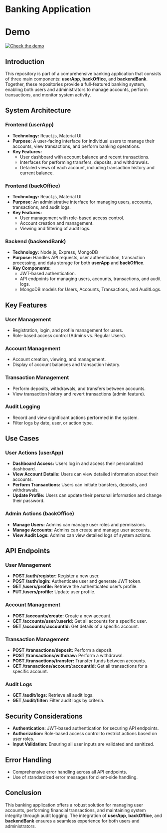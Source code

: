 # Banking Application

# Demo

[![Check the demo](https://github.com/user-attachments/assets/549cfa36-dad1-43e7-aaf5-cc296fdca50c)](https://www.youtube.com/watch?v=iG6coQoRhbs)

## Introduction
This repository is part of a comprehensive banking application that consists of three main components: **userApp**, **backOffice**, and **backendBank**. Together, these repositories provide a full-featured banking system, enabling both users and administrators to manage accounts, perform transactions, and monitor system activity.

## System Architecture

### Frontend (userApp)
- **Technology:** React.js, Material UI
- **Purpose:** A user-facing interface for individual users to manage their accounts, view transactions, and perform banking operations.
- **Key Features:**
  - User dashboard with account balance and recent transactions.
  - Interfaces for performing transfers, deposits, and withdrawals.
  - Detailed views of each account, including transaction history and current balance.

### Frontend (backOffice)
- **Technology:** React.js, Material UI
- **Purpose:** An administrative interface for managing users, accounts, transactions, and audit logs.
- **Key Features:**
  - User management with role-based access control.
  - Account creation and management.
  - Viewing and filtering of audit logs.

### Backend (backendBank)
- **Technology:** Node.js, Express, MongoDB
- **Purpose:** Handles API requests, user authentication, transaction processing, and data storage for both **userApp** and **backOffice**.
- **Key Components:**
  - JWT-based authentication.
  - API endpoints for managing users, accounts, transactions, and audit logs.
  - MongoDB models for Users, Accounts, Transactions, and AuditLogs.

## Key Features

### User Management
- Registration, login, and profile management for users.
- Role-based access control (Admins vs. Regular Users).

### Account Management
- Account creation, viewing, and management.
- Display of account balances and transaction history.

### Transaction Management
- Perform deposits, withdrawals, and transfers between accounts.
- View transaction history and revert transactions (admin feature).

### Audit Logging
- Record and view significant actions performed in the system.
- Filter logs by date, user, or action type.

## Use Cases

### User Actions (userApp)
- **Dashboard Access:** Users log in and access their personalized dashboard.
- **View Account Details:** Users can view detailed information about their accounts.
- **Perform Transactions:** Users can initiate transfers, deposits, and withdrawals.
- **Update Profile:** Users can update their personal information and change their password.

### Admin Actions (backOffice)
- **Manage Users:** Admins can manage user roles and permissions.
- **Manage Accounts:** Admins can create and manage user accounts.
- **View Audit Logs:** Admins can view detailed logs of system actions.

## API Endpoints

### User Management
- **POST /auth/register:** Register a new user.
- **POST /auth/login:** Authenticate user and generate JWT token.
- **GET /users/profile:** Retrieve the authenticated user’s profile.
- **PUT /users/profile:** Update user profile.

### Account Management
- **POST /accounts/create:** Create a new account.
- **GET /accounts/user/:userId:** Get all accounts for a specific user.
- **GET /accounts/:accountId:** Get details of a specific account.

### Transaction Management
- **POST /transactions/deposit:** Perform a deposit.
- **POST /transactions/withdraw:** Perform a withdrawal.
- **POST /transactions/transfer:** Transfer funds between accounts.
- **GET /transactions/account/:accountId:** Get all transactions for a specific account.

### Audit Logs
- **GET /audit/logs:** Retrieve all audit logs.
- **GET /audit/filter:** Filter audit logs by criteria.

## Security Considerations
- **Authentication:** JWT-based authentication for securing API endpoints.
- **Authorization:** Role-based access control to restrict actions based on user roles.
- **Input Validation:** Ensuring all user inputs are validated and sanitized.

## Error Handling
- Comprehensive error handling across all API endpoints.
- Use of standardized error messages for client-side handling.

## Conclusion
This banking application offers a robust solution for managing user accounts, performing financial transactions, and maintaining system integrity through audit logging. The integration of **userApp**, **backOffice**, and **backendBank** ensures a seamless experience for both users and administrators.


